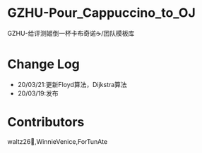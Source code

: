 # GZHU-Pour_Cappuccino_to_OJ

GZHU-给评测姬倒一杯卡布奇诺☕/团队模板库

# Change Log

- 20/03/21:更新Floyd算法，Dijkstra算法
- 20/03/19:发布

# Contributors

waltz26🌟,WinnieVenice,ForTunAte

